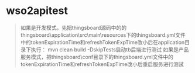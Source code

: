 # wso2apitest

> 如果是开发模式，先把thingsboard源码中的的thingsboard\application\src\main\resources下的thingsboard.yml文件中的tokenExpirationTime和refreshTokenExpTime改小后在application目录下执行： mvn clean build -DskipTests启动tb后端进行测试 
> 如果是产品服务模式，把thingsboard\conf目录下的thingsboard.yml文件中的tokenExpirationTime和refreshTokenExpTime改小后重启服务进行测试

